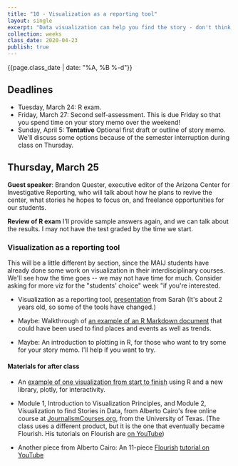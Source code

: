 ```yaml
---
title: "10 - Visualization as a reporting tool"
layout: single
excerpt: "Data visualization can help you find the story - don't think of it as just something for publication."
collection: weeks
class_date: 2020-04-23
publish: true
---
```

{{page.class_date | date: "%A, %B %-d"}}


## Deadlines

* Tuesday, March 24: R exam.
* Friday, March 27: Second self-assessment. This is due Friday so that you spend time on your story memo over the weekend!
* Sunday, April 5: **Tentative** Optional first draft or outline of story memo. We'll discuss some options because of the semester interruption during class on Thursday.

## Thursday, March 25

**Guest speaker**: Brandon Quester, executive editor of the Arizona Center for Investigative Reporting, who will talk about how he plans to revive the center, what stories he hopes to focus on, and freelance opportunities for our students.

**Review of R exam** I'll provide sample answers again, and we can talk about the results. I may not have the test graded by the time we start.

### Visualization as a reporting tool

This will be a little different by section, since the MAIJ students have already done some work on visualization in their interdisciplinary courses. We'll see how the time goes -- we may not have time for much. Consider asking for more viz for the "students' choice" week "if you're interested.

* Visualization as a reporting tool, [presentation]({{cdocs}}/assets/docs/reportingviz_2018.pdf) from Sarah (It's about 2 years old, so some of the tools have changed.)

* Maybe: Walkthrough of [an example of an R Markdown document](https://cronkitedata.github.io/rstudyguide/A4-fema-summaries.html) that could have been used to find places and events as well as trends.

* Maybe: An introduction to plotting in R, for those who want to try some for your story memo. I'll help if you want to try.

#### Materials for after class

* An [example of one visualization from start to finish]({{cdocs}}/r-stats/04-ggplot-intro.html) using R and a new library, plotly, for  interactivity.

* Module 1, Introduction to Visualization Principles, and Module 2, Visualization to find Stories in Data, from Alberto Cairo's free online course at [JournalismCourses.org](https://journalismcourses.org/data-viz-course-material.html), from the University of Texas. (The class uses a different product, but it is the one that eventually became Flourish. His tutorials on Flourish are [on YouTube](https://www.youtube.com/playlist?list=PLI0e4-ERAU-M-I9FuNxirXWdhYkR0_G_x))

* Another piece from Alberto Cairo: An 11-piece [Flourish](https://flourish.studio) [tutorial on YouTube](https://www.youtube.com/playlist?list=PLI0e4-ERAU-M-I9FuNxirXWdhYkR0_G_x)
